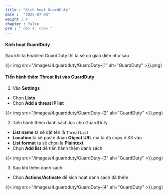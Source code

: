 ```yaml
---
title : "Kích hoạt GuardDuty"
date :  "2025-07-03" 
weight : 4 
chapter : false
pre : " <b> 4. </b> "
---
```


#### Kích hoạt GuardDuty
Sau khi ta Enabled GuardDuty thì ta sẽ có giao diện như sau

{{< img src="/images/4.guardduty/GuardDuty-(1" alt="GuardDuty" >}}.png)

#### Tiến hành thêm Threat list vào GuardDuty
1. Vào **Settings**
- Chọn **Lists**
- Chọn **Add a threat IP list**

{{< img src="/images/4.guardduty/GuardDuty-(2" alt="GuardDuty" >}}.png)

2. Tiến hành thêm danh sách lọc cho GuardDuty
- **List name** ta sẽ đặt tên là `ThreatList`
- **Location** ta sẽ paste đoạn **Object URL** mà ta đã copy ở S3 vào
- **List format** ta sẽ chọn là **Plaintext**
-  Chọn **Add list** để tiến hành thêm danh sách

{{< img src="/images/4.guardduty/GuardDuty-(3" alt="GuardDuty" >}}.png)

3. Sau khi thêm danh sách
- Chọn **Actions/Activate** để kích hoạt danh sách đã thêm

{{< img src="/images/4.guardduty/GuardDuty-(4" alt="GuardDuty" >}}.png)
